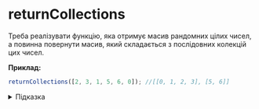 # returnCollections

Треба реалізувати функцію, яка отримує масив рандомних цілих чисел, а повинна повернути масив, який складається з послідовних колекцій цих чисел.

**Приклад:**

```js
returnCollections([2, 3, 1, 5, 6, 0]); //[[0, 1, 2, 3], [5, 6]]
```

<details>
  <summary>Підказка</summary>

---

Для зручності масив треба відсортувати.

</details>
